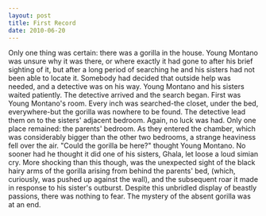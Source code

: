 ```yaml
---
layout: post
title: First Record
date: 2010-06-20
---
```

Only one thing was certain: there was a gorilla in the house. Young Montano
      was unsure why it was there, or where exactly it had gone to after his brief sighting of it,
      but after a long period of searching he and his sisters had not been able to locate it.
      Somebody had decided that outside help was needed, and a detective was on his way. Young
      Montano and his sisters waited patiently.    The detective arrived and the
      search began. First was Young Montano's room. Every inch was searched-the closet, under the
      bed, everywhere-but the gorilla was nowhere to be found. The detective lead them on to the
      sisters' adjacent bedroom. Again, no luck was had. Only one place remained: the parents'
      bedroom.    As they entered the chamber, which was considerably bigger
      than the other two bedrooms, a strange heaviness fell over the air. "Could the gorilla be
      here?" thought Young Montano. No sooner had he thought it did one of his sisters, Ghala, let
      loose a loud simian cry. More shocking than this though, was the unexpected sight of the black
      hairy arms of the gorilla arising from behind the parents' bed, (which, curiously, was pushed
      up against the wall), and the subsequent roar it made in response to his sister's outburst.
      Despite this unbridled display of beastly passions, there was nothing to fear. The mystery of
      the absent gorilla was at an end.